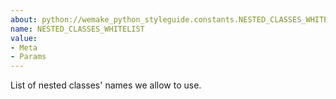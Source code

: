 ```yaml
---
about: python://wemake_python_styleguide.constants.NESTED_CLASSES_WHITELIST
name: NESTED_CLASSES_WHITELIST
value:
- Meta
- Params
---
```


List of nested classes' names we allow to use.